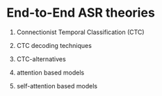 # End-to-End ASR theories

1. Connectionist Temporal Classification (CTC)

2. CTC decoding techniques

3. CTC-alternatives

4. attention based models

5. self-attention based models

